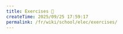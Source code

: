 ```yaml
---
title: Exercises 🥷
createTime: 2025/09/25 17:59:17
permalink: /fr/wiki/school/elec/exercises/
---
```

